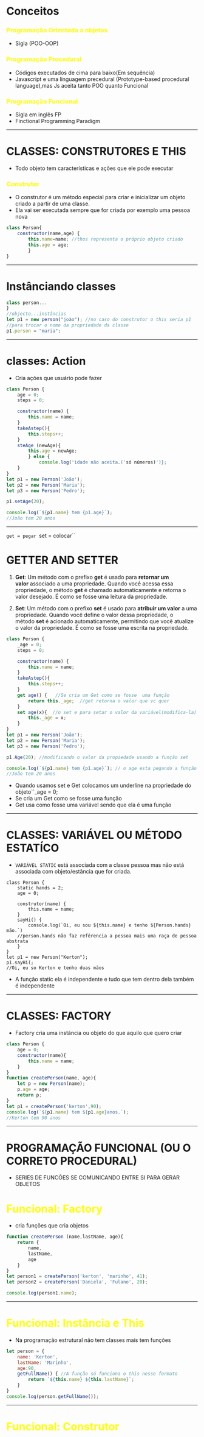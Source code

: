 # Conceitos
### <span style="color:yellow">Programação Orientada a objetos</span>
- Sigla (POO-OOP)

### <span style="color:yellow">Programação Procedural</span>
- Códigos executados de cima para baixo(Em sequência)
- Javascript e uma linguagem precedural (Prototype-based procedural language),mas Js aceita tanto POO quanto Funcional

### <span style="color:yellow">Programação Funcional</span>
- Sigla em inglês FP
- Finctional Programming Paradigm
---
# CLASSES: CONSTRUTORES E THIS
-  Todo objeto tem características e ações que ele pode executar
### <span style="color:yellow">Construtor</span>
- O construtor é um método especial para criar e inicializar um objeto criado a partir de uma classe.
- Ela vai ser executada sempre que for criada por exemplo uma pessoa nova
```js
class Person{
	constructor(name,age) {
		this.name=name; //thos representa o próprio objeto criado
		this.age = age;
		}
}
```
---
# Instânciando classes
```js
class person...
}
//objecto...instâncias
let p1 = new person("joào"); //no caso do construtor o this seria p1
//para trocar o nome da propriedade da classe
p1.person = "maria";

```
---
# classes: Action
- Cria ações que usuário pode fazer
```js
class Person {
	age = 0;
	steps = 0;

	constructor(name) {
		this.name = name;
	}
	takeAstep(){
		this.steps++;
	}
	steAge (newAge){
		this.age = newAge;
		} else {
			console.log('idade não aceita.('só números)')};
	}
}
let p1 = new Person('João');
let p2 = new Person('Maria');
let p3 = new Person('Pedro');

p1.setAge(20);

console.log(`${p1.name} tem {p1.age}`);
//João tem 20 anos
```
---
``get = pegar
``set = colocar``
# GETTER AND SETTER

1. **Get**: Um método com o prefixo **get** é usado para **retornar um valor** associado a uma propriedade. Quando você acessa essa propriedade, o método **get** é chamado automaticamente e retorna o valor desejado. É como se fosse uma leitura da propriedade.
    
2. **Set**: Um método com o prefixo **set** é usado para **atribuir um valor** a uma propriedade. Quando você define o valor dessa propriedade, o método **set** é acionado automaticamente, permitindo que você atualize o valor da propriedade. É como se fosse uma escrita na propriedade.
```js
class Person {
	_age = 0;
	steps = 0;

	constructor(name) {
		this.name = name;
	}
	takeAstep(){
		this.steps++;
	}
	get age() {   //Se cria um Get como se fosse  uma função
		return this._age;  //get retorna o valor que vc quer
	}
	set age(x){  //o set e para setar o valor da variável(modifica-la)
		this._age = x;
	}
}
let p1 = new Person('João');
let p2 = new Person('Maria');
let p3 = new Person('Pedro');

p1.Age(20); //modificando o valor da propiedade usando a função set

console.log(`${p1.name} tem {p1.age}`); // o age esta pegando a função get em vez da propriedade age
//João tem 20 anos
```
- Quando usamos set e Get colocamos um underline na propriedade do objeto``_age = 0;
- Se cria um Get como se fosse  uma função
- Get usa como fosse uma variável  sendo que ela é uma função
--- 
# CLASSES: VARIÁVEL OU MÉTODO ESTATÍCO
- ``VARIÁVEL STATIC`` está associada com a classe pessoa mas não está associada com objeto/estância que for criada. 
```JS
class Person {
	static hands = 2;
	age = 0;

	construtor(name) {
		this.name = name;	
	}
	sayHi() {
		console.log(`Oi, eu sou ${this.name} e tenho ${Person.hands} mão.`)
	//person.hands não faz refêrencia a pessoa mais uma raça de pessoa abstrata
	}
}
let p1 = new Person("Kerton");
p1.sayHi(;
//Oi, eu so Kerton e tenho duas mãos
```
- A função static ela é independente e tudo que tem dentro dela também é independente
---
# CLASSES: FACTORY
- Factory cria uma instância ou objeto do que aquilo que quero criar
```js
class Person {
	age = 0;
	constructor(name){
		this.name = name;
	}
}
function createPerson(name, age){
	let p = new Person(name);
	p.age = age;
	return p;
}
let p1 = createPerson('kerton',90);
console.log(`${p1.name} tem ${p1.age}anos.`);
//Kerton tem 90 anos
```

---
# PROGRAMAÇÃO FUNCIONAL (OU O CORRETO PROCEDURAL)
- SERIES DE FUNCÕES SE COMUNICANDO ENTRE SI PARA GERAR OBJETOS
# <span style="color:yellow">Funcional: Factory</span>

- cria funções que cria objetos
```js
function createPerson (name,lastName, age){
	return {
		name,
		lastName,
		age
	}
}
let person1 = createPerson('kerton', 'marinho', 41);
let person2 = createPerson('Daniela', 'Fulano', 20);

console.log(person1.name);
```

---
# <span style="color:yellow">Funcional: Instância e This</span>
- Na programação estrutural não tem classes mais tem funções
```js
let person = {
	name: 'Kerton',
	lastName: 'Marinho',
	age:90,
	getFullName() { //A função só funciona o this nesse formato
		return `${this.name} ${this.lastName}`;
	}
}
console.log(person.getFullName());
```
---
# <span style="color:yellow">Funcional: Construtor</span>


